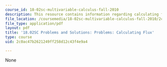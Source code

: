 ```yaml
---
course_id: 18-02sc-multivariable-calculus-fall-2010
description: This resource contains information regarding calculating flux.
file_location: /coursemedia/18-02sc-multivariable-calculus-fall-2010/2c0ac47b2621249ff258d12c43f4e9a4_MIT18_02SC_pb_80_comb.pdf
file_type: application/pdf
layout: pdf
title: '18.02SC Problems and Solutions: Problems: Calculating Flux'
type: course
uid: 2c0ac47b2621249ff258d12c43f4e9a4

---
```

None